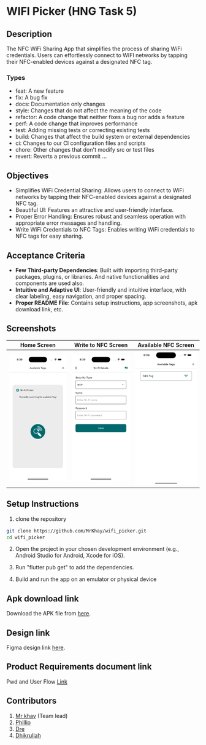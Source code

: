 # WIFI Picker (HNG Task 5)

## Description

The NFC WiFi Sharing App that simplifies the process of sharing WiFi credentials. Users can effortlessly connect to WIFI networks by tapping their NFC-enabled devices against a designated NFC tag.

### Types

- feat: A new feature
- fix: A bug fix
- docs: Documentation only changes
- style: Changes that do not affect the meaning of the code
- refactor: A code change that neither fixes a bug nor adds a feature
- perf: A code change that improves performance
- test: Adding missing tests or correcting existing tests
- build: Changes that affect the build system or external dependencies
- ci: Changes to our CI configuration files and scripts
- chore: Other changes that don't modify src or test files
- revert: Reverts a previous commit
...

## Objectives

- Simplifies WiFi Credential Sharing: Allows users to connect to WiFi networks by tapping their NFC-enabled devices against a designated NFC tag.
- Beautiful UI: Features an attractive and user-friendly interface.
- Proper Error Handling: Ensures robust and seamless operation with appropriate error messages and handling.
- Write WiFi Credentials to NFC Tags: Enables writing WiFi credentials to NFC tags for easy sharing.

## Acceptance Criteria

- **Few Third-party Dependencies**: Built with importing third-party packages, plugins, or libraries. And native functionalities and components are used also.
- **Intuitive and Adaptive UI**: User-friendly and intuitive interface, with clear labeling, easy navigation, and proper spacing.
- **Proper README File**: Contains setup instructions, app screenshots, apk download link, etc.

## Screenshots

| Home Screen | Write to NFC Screen | Available NFC Screen |
|-------------|---------------------|----------------------|
| ![Home Screen](screenshots/home_screen.png) | ![Write to NFC Screen](screenshots/write_to_tag_screen.png) | ![Available NFC Screen](screenshots/avaliable_tag_screen.png) |

## Setup Instructions

1. clone the repository

  ```sh
  git clone https://github.com/MrKhay/wifi_picker.git
  cd wifi_picker
  ```

2. Open the project in your chosen development environment (e.g., Android Studio for Android, Xcode for iOS).

3. Run "flutter pub get" to add the dependencies.

4. Build and run the app on an emulator or physical device

## Apk download link

Download the APK file from [here](https://drive.google.com/file/d/1EKfPiJWm1MHR_URFlmmS5ggDvdQluhdR/view?usp=sharing).

## Design link

Figma design link [here](hhttps://www.figma.com/design/OHBFIlhLXu4pavGyxgmW65/NFC-APP?node-id=0-1&t=Pcf319vF21On8t8Z-1).

## Product Requirements document link

Pwd and User Flow [Link](https://docs.google.com/document/d/1KJtT_PzrQ7ePwSvwy2PsrI7viNrrgFf1cv8OnRPDUxg/edit?usp=drivesdk)

## Contributors

1. [Mr khay](https://github.com/MrKhay) (Team lead)
2. [Phillip](https://github.com/Phillip4reall)
3. [Dre](https://github.com/Drebaba1)
4. [Dhikrullah](https://github.com/Aradhik11)
